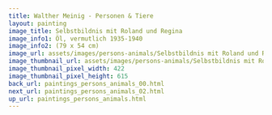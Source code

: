 ```yaml
---
title: Walther Meinig - Personen & Tiere
layout: painting
image_title: Selbstbildnis mit Roland und Regina
image_info1: Öl, vermutlich 1935-1940
image_info2: (79 x 54 cm)
image_url: assets/images/persons-animals/Selbstbildnis mit Roland und Regina.png
image_thumbnail_url: assets/images/persons-animals/Selbstbildnis mit Roland und Regina-klein.png
image_thumbnail_pixel_width: 422
image_thumbnail_pixel_height: 615
back_url: paintings_persons_animals_00.html
next_url: paintings_persons_animals_02.html
up_url: paintings_persons_animals.html
---
```

